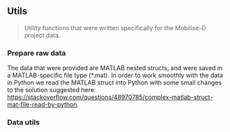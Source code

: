 ## Utils
> Utility functions that were written specifically for the Mobilise-D project data.

### Prepare raw data
The data that were provided are MATLAB nested structs, and were saved in a MATLAB-specific file type (*.mat). In order to work smoothly with the data in Python we read the MATLAB struct into Python with some small changes to the solution suggested here: https://stackoverflow.com/questions/48970785/complex-matlab-struct-mat-file-read-by-python.

### Data utils
